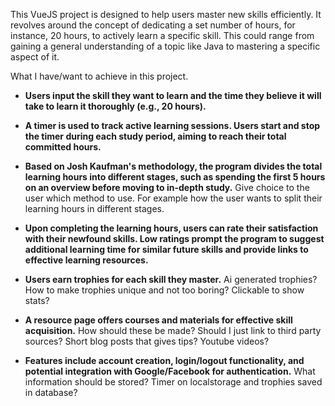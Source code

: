 This VueJS project is designed to help users master new skills efficiently. It revolves around the concept of dedicating a set number of hours, for instance, 20 hours, to actively learn a specific skill. This could range from gaining a general understanding of a topic like Java to mastering a specific aspect of it.

What I have/want to achieve in this project.

- **Users input the skill they want to learn and the time they believe it will take to learn it thoroughly (e.g., 20 hours).**

- **A timer is used to track active learning sessions. Users start and stop the timer during each study period, aiming to reach their total committed hours.**

- **Based on Josh Kaufman's methodology, the program divides the total learning hours into different stages, such as spending the first 5 hours on an overview before moving to in-depth study.**
    Give choice to the user which method to use. For example how the user wants to split their learning hours in different stages.

- **Upon completing the learning hours, users can rate their satisfaction with their newfound skills. Low ratings prompt the program to suggest additional learning time for similar future skills and provide links to effective learning resources.**

- **Users earn trophies for each skill they master.**
    Ai generated trophies? 
    How to make trophies unique and not too boring?
    Clickable to show stats?

- **A resource page offers courses and materials for effective skill acquisition.**
    How should these be made? Should I just link to third party sources?
    Short blog posts that gives tips?
    Youtube videos?

- **Features include account creation, login/logout functionality, and potential integration with Google/Facebook for authentication.**
    What information should be stored? Timer on localstorage and trophies saved in database?
    

